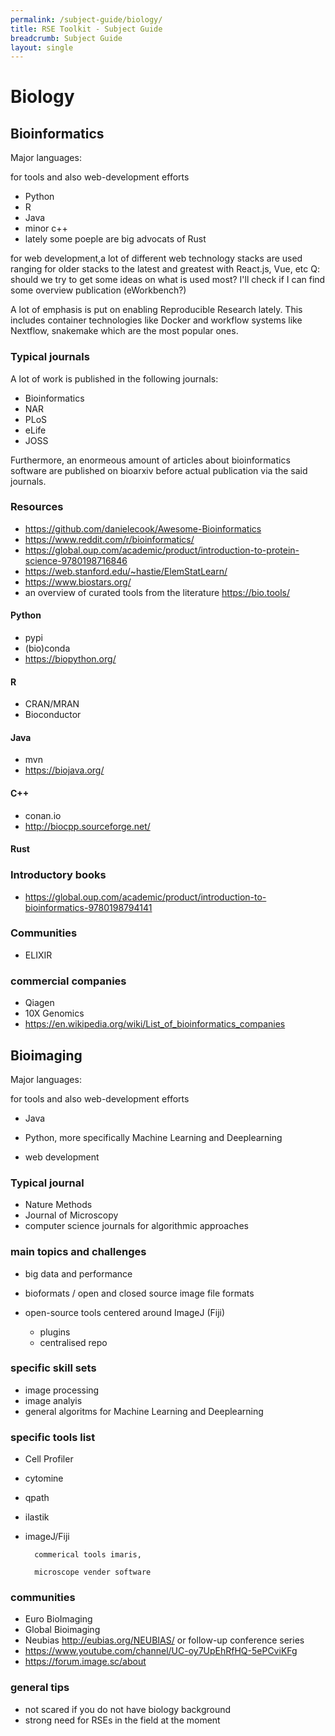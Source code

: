 ```yaml
---
permalink: /subject-guide/biology/
title: RSE Toolkit - Subject Guide
breadcrumb: Subject Guide
layout: single
---
```


# Biology

## Bioinformatics

Major languages:

for tools and also web-development efforts
* Python
* R
* Java
* minor c++
* lately some poeple are big advocats of Rust

for web development,a lot of different web technology stacks are used ranging for older stacks to the latest and greatest with React.js, Vue, etc
Q: should we try to get some ideas on what is used most? I'll check if I can find some overview publication (eWorkbench?)

A lot of emphasis is put on enabling Reproducible Research lately. This includes container technologies like Docker and workflow systems like Nextflow, snakemake which are the most popular ones.

### Typical journals

A lot of work is published in the following journals:

* Bioinformatics
* NAR
* PLoS
* eLife
* JOSS

Furthermore, an enormeous amount of articles about bioinformatics software are published on bioarxiv before actual publication via the said journals.


### Resources

* https://github.com/danielecook/Awesome-Bioinformatics
* https://www.reddit.com/r/bioinformatics/
* https://global.oup.com/academic/product/introduction-to-protein-science-9780198716846
* https://web.stanford.edu/~hastie/ElemStatLearn/
* https://www.biostars.org/
* an overview of curated tools from the literature https://bio.tools/

#### Python
- pypi
- (bio)conda
- https://biopython.org/

#### R
- CRAN/MRAN
- Bioconductor

#### Java
- mvn
- https://biojava.org/

#### C++
- conan.io
- http://biocpp.sourceforge.net/

#### Rust


### Introductory books
- https://global.oup.com/academic/product/introduction-to-bioinformatics-9780198794141

### Communities
- ELIXIR

### commercial companies
- Qiagen
- 10X Genomics
- https://en.wikipedia.org/wiki/List_of_bioinformatics_companies


## Bioimaging

Major languages:

for tools and also web-development efforts

* Java
* Python, more specifically Machine Learning and Deeplearning

* web development

### Typical journal

- Nature Methods
- Journal of Microscopy
- computer science journals for algorithmic approaches

### main topics and challenges
        
- big data and performance

- bioformats / open and closed source image file formats

- open-source tools centered around ImageJ (Fiji)
    - plugins
    - centralised repo

### specific skill sets

- image processing
- image analyis
- general algoritms for Machine Learning and Deeplearning

### specific tools list

- Cell Profiler
- cytomine
- qpath
- ilastik
- imageJ/Fiji

        commerical tools imaris,

        microscope vender software

### communities

- Euro BioImaging
- Global Bioimaging
- Neubias http://eubias.org/NEUBIAS/ or follow-up conference series
- https://www.youtube.com/channel/UC-oy7UpEhRfHQ-5ePCviKFg
- https://forum.image.sc/about

### general tips

- not scared if you do not have biology background
- strong need for RSEs in the field at the moment
